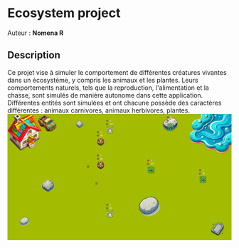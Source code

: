 # Ecosystem project 
Auteur : **Nomena R**
## Description
Ce projet vise à simuler le comportement de différentes créatures vivantes dans un écosystème, y compris les animaux et les plantes. Leurs comportements naturels, tels que la reproduction, l'alimentation et la chasse, sont simulés de manière autonome dans cette application. Différentes entités sont simulées et ont chacune possède des caractères différentes : animaux carnivores, animaux herbivores, plantes.
![Image de la simulation](Images/screenshot.png)